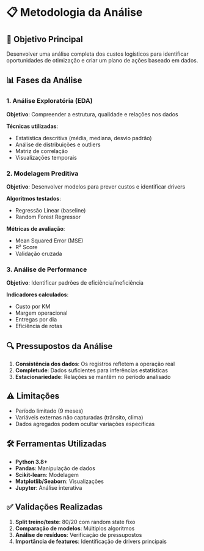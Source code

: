# 📋 Metodologia da Análise

## 🎯 Objetivo Principal
Desenvolver uma análise completa dos custos logísticos para identificar oportunidades de otimização e criar um plano de ações baseado em dados.

## 📊 Fases da Análise

### 1. Análise Exploratória (EDA)
**Objetivo**: Compreender a estrutura, qualidade e relações nos dados

**Técnicas utilizadas**:
- Estatística descritiva (média, mediana, desvio padrão)
- Análise de distribuições e outliers
- Matriz de correlação
- Visualizações temporais

### 2. Modelagem Preditiva
**Objetivo**: Desenvolver modelos para prever custos e identificar drivers

**Algoritmos testados**:
- Regressão Linear (baseline)
- Random Forest Regressor

**Métricas de avaliação**:
- Mean Squared Error (MSE)
- R² Score
- Validação cruzada

### 3. Análise de Performance
**Objetivo**: Identificar padrões de eficiência/ineficiência

**Indicadores calculados**:
- Custo por KM
- Margem operacional
- Entregas por dia
- Eficiência de rotas

## 🔍 Pressupostos da Análise

1. **Consistência dos dados**: Os registros refletem a operação real
2. **Completude**: Dados suficientes para inferências estatísticas
3. **Estacionariedade**: Relações se mantêm no período analisado

## ⚠️ Limitações

- Período limitado (9 meses)
- Variáveis externas não capturadas (trânsito, clima)
- Dados agregados podem ocultar variações específicas

## 🛠️ Ferramentas Utilizadas

- **Python 3.8+**
- **Pandas**: Manipulação de dados
- **Scikit-learn**: Modelagem
- **Matplotlib/Seaborn**: Visualizações
- **Jupyter**: Análise interativa

## ✅ Validações Realizadas

1. **Split treino/teste**: 80/20 com random state fixo
2. **Comparação de modelos**: Múltiplos algoritmos
3. **Análise de resíduos**: Verificação de pressupostos
4. **Importância de features**: Identificação de drivers principais
